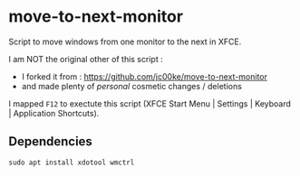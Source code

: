 # move-to-next-monitor

Script to move windows from one monitor to the next in XFCE.

I am NOT the original other of this script :
 * I forked it from : https://github.com/jc00ke/move-to-next-monitor
 * and made plenty of _personal_ cosmetic changes / deletions

I mapped `F12` to exectute this script (XFCE Start Menu | Settings | Keyboard | Application Shortcuts).

## Dependencies

```
sudo apt install xdotool wmctrl
```
